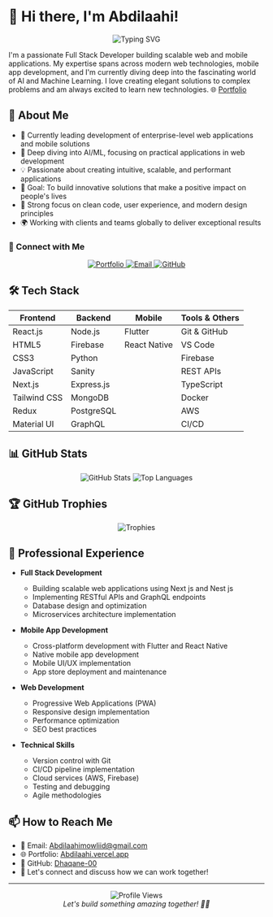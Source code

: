 # 👋 Hi there, I'm Abdilaahi!

<div align="center">
  <img src="https://readme-typing-svg.herokuapp.com?font=Fira+Code&weight=500&size=40&pause=1000&color=2E9CDB&center=true&vCenter=true&width=600&height=100&lines=Full+Stack+Developer;Mobile+App+Developer;AI+Enthusiast" alt="Typing SVG" />
</div>

I'm a passionate Full Stack Developer building scalable web and mobile applications. My expertise spans across modern web technologies, mobile app development, and I'm currently diving deep into the fascinating world of AI and Machine Learning. I love creating elegant solutions to complex problems and am always excited to learn new technologies. 🌐 [Portfolio](https://Abdilaahi.vercel.app)

## 🚀 About Me

- 🔭 Currently leading development of enterprise-level web applications and mobile solutions
- 🌱 Deep diving into AI/ML, focusing on practical applications in web development
- 💡 Passionate about creating intuitive, scalable, and performant applications
- 🎯 Goal: To build innovative solutions that make a positive impact on people's lives
- 🎨 Strong focus on clean code, user experience, and modern design principles
- 🌍 Working with clients and teams globally to deliver exceptional results

### 🤝 Connect with Me
<div align="center">
  <a href="https://Abdilaahi.vercel.app" target="_blank">
    <img src="https://img.shields.io/badge/Portfolio-2E9CDB?style=for-the-badge&logo=About.me&logoColor=white" alt="Portfolio"/>
  </a>
  <a href="mailto:Abdilaahimowliid@gmail.com">
    <img src="https://img.shields.io/badge/Email-D14836?style=for-the-badge&logo=gmail&logoColor=white" alt="Email"/>
  </a>
  <a href="https://github.com/Dhaqane-00" target="_blank">
    <img src="https://img.shields.io/badge/GitHub-100000?style=for-the-badge&logo=github&logoColor=white" alt="GitHub"/>
  </a>
</div>

## 🛠️ Tech Stack
<div align="center">

| Frontend | Backend | Mobile  | Tools & Others |
|----------|---------|---------|----------------|
| React.js | Node.js | Flutter | Git & GitHub |
| HTML5    | Firebase| React Native | VS Code |
| CSS3     | Python  |         | Firebase |
| JavaScript| Sanity |         | REST APIs |
| Next.js  | Express.js |      | TypeScript |
| Tailwind CSS | MongoDB | | Docker |
| Redux    | PostgreSQL |      | AWS |
| Material UI | GraphQL | | CI/CD |

</div>

## 📊 GitHub Stats
<div align="center">
  <img src="https://github-readme-stats.vercel.app/api?username=Dhaqane-00&show_icons=true&theme=tokyonight" alt="GitHub Stats" />
  <img src="https://github-readme-stats.vercel.app/api/top-langs/?username=Dhaqane-00&layout=compact&theme=tokyonight" alt="Top Languages" />
</div>

## 🏆 GitHub Trophies
<div align="center">
  <img src="https://github-profile-trophy.vercel.app/?username=Dhaqane-00&theme=tokyonight&row=1" alt="Trophies" />
</div>

## 💼 Professional Experience
- **Full Stack Development**
  - Building scalable web applications using Next js and Nest js
  - Implementing RESTful APIs and GraphQL endpoints
  - Database design and optimization
  - Microservices architecture implementation

- **Mobile App Development**
  - Cross-platform development with Flutter and React Native
  - Native mobile app development
  - Mobile UI/UX implementation
  - App store deployment and maintenance

- **Web Development**
  - Progressive Web Applications (PWA)
  - Responsive design implementation
  - Performance optimization
  - SEO best practices

- **Technical Skills**
  - Version control with Git
  - CI/CD pipeline implementation
  - Cloud services (AWS, Firebase)
  - Testing and debugging
  - Agile methodologies


## 📫 How to Reach Me
- 📧 Email: Abdilaahimowliid@gmail.com
- 🌐 Portfolio: [Abdilaahi.vercel.app](https://Abdilaahi.vercel.app)
- 💼 GitHub: [Dhaqane-00](https://github.com/Dhaqane-00)
- 💬 Let's connect and discuss how we can work together!

---
<div align="center">
  <img src="https://komarev.com/ghpvc/?username=Dhaqane-00&style=flat-square&color=blue" alt="Profile Views"/>
  <br/>
  <i>Let's build something amazing together! 👨‍💻</i>
</div>

